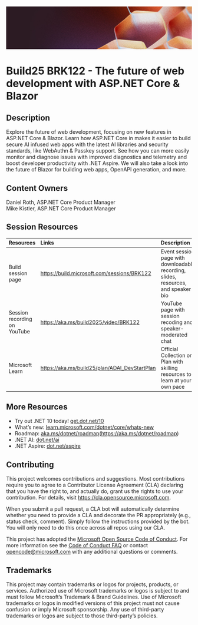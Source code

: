 <p align="center">
<img src="img/banner.jpg" alt="decorative banner" width="1200"/>
</p>

# Build25 BRK122 - The future of web development with ASP.NET Core & Blazor

## Description

Explore the future of web development, focusing on new features in ASP.NET Core & Blazor.
Learn how ASP.NET Core in makes it easier to build secure AI infused web apps with the latest
AI libraries and security standards, like WebAuthn & Passkey support.
See how you can more easily monitor and diagnose issues with improved diagnostics and telemetry
and boost developer productivity with .NET Aspire.
We will also take a look into the future of Blazor for building web apps, OpenAPI generation, and more.

## Content Owners

Daniel Roth, ASP.NET Core Product Manager<br>
Mike Kistler, ASP.NET Core Product Manager<br>

## Session Resources

| Resources          | Links                             | Description        |
|:-------------------|:----------------------------------|:-------------------|
| Build session page | https://build.microsoft.com/sessions/BRK122 | Event session page with downloadable recording, slides, resources, and speaker bio |
| Session recording on YouTube | https://aka.ms/build2025/video/BRK122 | YouTube page with session recoding and speaker-moderated chat |
| Microsoft Learn | https://aka.ms/build25/plan/ADAI_DevStartPlan | Official Collection or Plan with skilling resources to learn at your own pace |

## More Resources

- Try out .NET 10 today! [get.dot.net/10](https://get.dot.net/10)
- What’s new: [learn.microsoft.com/dotnet/core/whats-new](https://learn.microsoft.com/dotnet/core/whats-new)
- Roadmap: [aka.ms/dotnet/roadmap]()(https://aka.ms/dotnet/roadmap)
- .NET AI: [dot.net/ai](https://dot.net/ai)
- .NET Aspire: [dot.net/aspire](https://dot.net/aspire)

## Contributing

This project welcomes contributions and suggestions.  Most contributions require you to agree to a
Contributor License Agreement (CLA) declaring that you have the right to, and actually do, grant us
the rights to use your contribution. For details, visit https://cla.opensource.microsoft.com.

When you submit a pull request, a CLA bot will automatically determine whether you need to provide
a CLA and decorate the PR appropriately (e.g., status check, comment). Simply follow the instructions
provided by the bot. You will only need to do this once across all repos using our CLA.

This project has adopted the [Microsoft Open Source Code of Conduct](https://opensource.microsoft.com/codeofconduct/).
For more information see the [Code of Conduct FAQ](https://opensource.microsoft.com/codeofconduct/faq/) or
contact [opencode@microsoft.com](mailto:opencode@microsoft.com) with any additional questions or comments.

## Trademarks
This project may contain trademarks or logos for projects, products, or services. Authorized use of Microsoft trademarks or logos is subject to and must follow Microsoft’s Trademark & Brand Guidelines. Use of Microsoft trademarks or logos in modified versions of this project must not cause confusion or imply Microsoft sponsorship. Any use of third-party trademarks or logos are subject to those third-party’s policies.
